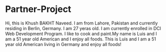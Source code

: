 # Partner-Project

Hi, this is Khush BAKHT Naveed. I am from Lahore, Pakistan and currently residing in  Berlin, Germany. I am 27 yeras old. I am currently enrolled in DCI Web Development Program. I like to cook and paint.My name is Luis and I am a 51 year old American and I enjoy all foods. 
This is Luis and I am a 51 year old American living in Germany and enjoy all foods! 
